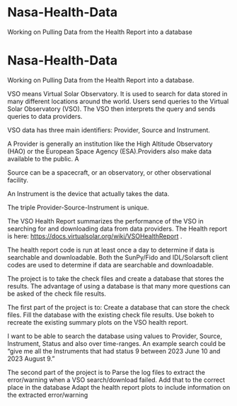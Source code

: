 # Nasa-Health-Data
Working on Pulling Data from the Health Report into a database

# Nasa-Health-Data
Working on Pulling Data from the Health Report into a database.

VSO means Virtual Solar Observatory. It is used to search for data stored in many different locations around the world. Users send queries to the Virtual Solar Observatory (VSO). The VSO then interprets the query and sends queries to data providers. 

VSO data has three main identifiers: Provider, Source and Instrument.  

A Provider is generally an institution like the High Altitude Observatory (HAO) or the European Space Agency (ESA).Providers also make data available to the public. A 

Source can be a spacecraft, or an observatory, or other observational facility.

An Instrument is the device that actually takes the data.

The triple Provider-Source-Instrument is unique.


The VSO Health Report summarizes the performance of the VSO in searching for and downloading data from data providers. The Health report is here: https://docs.virtualsolar.org/wiki/VSOHealthReport .

The health report code is run at least once a day to determine if data is searchable and downloadable. Both the SunPy/Fido and IDL/Solarsoft client codes are used to determine if data are searchable and downloadable.

The project is to take the check files and create a database that stores the results. The advantage of using a database is that many more questions can be asked of the check file results.

The first part of the project is to:
Create a database that can store the check files.
Fill the database with the existing check file results.
Use bokeh to recreate the existing summary plots on the VSO health report.

I want to be able to search the database using values to Provider, Source, Instrument, Status and also over time-ranges. An example search could be “give me all the Instruments that had status 9 between 2023 June 10 and 2023 August 9.”

The second part of the project is to
Parse the log files to extract the error/warning when a VSO search/download failed.
Add that to the correct place in the database
Adapt the health report plots to include information on the extracted error/warning
